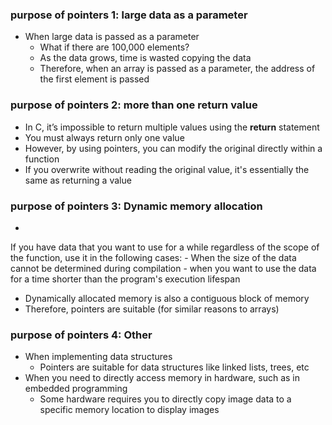 ### purpose of pointers 1: large data as a parameter
- When large data is passed as a parameter
    - What if there are 100,000 elements?
    - As the data grows, time is wasted copying the data
    - Therefore, when an array is passed as a parameter, the address of the first element is passed



### purpose of pointers 2: more than one return value
- In C, it’s impossible to return multiple values using the **return** statement
- You must always return only one value
- However, by using pointers, you can modify the original directly within a function
- If you overwrite without reading the original value, it's essentially the same as returning a value



### purpose of pointers 3: Dynamic memory allocation
- 
If you have data that you want to use for a while regardless of the scope of the function, use it in the following cases:
    - When the size of the data cannot be determined during compilation
    - when you want to use the data for a time shorter than the program's execution lifespan
- Dynamically allocated memory is also a contiguous block of memory
- Therefore, pointers are suitable (for similar reasons to arrays)




### purpose of pointers 4: Other
- When implementing data structures
    - Pointers are suitable for data structures like linked lists, trees, etc
- When you need to directly access memory in hardware, such as in embedded programming
    - Some hardware requires you to directly copy image data to a specific memory location to display images